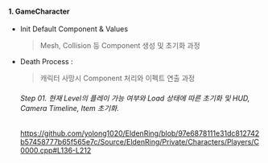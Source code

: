 #### 1. GameCharacter
* Init Default Component & Values
  > Mesh, Collision 등 Component 생성 및 초기화 과정
* Death Process : 
  > 캐릭터 사망시 Component 처리와 이펙트 연출 과정
  ###### Step 01. 현재 Level의 플레이 가능 여부와 Load 상태에 따른 초기화 및 HUD, Camera Timeline, Item 초기화.
  https://github.com/yolong1020/EldenRing/blob/97e6878111e31dc812742b57458777b65f565e7c/Source/EldenRing/Private/Characters/Players/C0000.cpp#L136-L212

